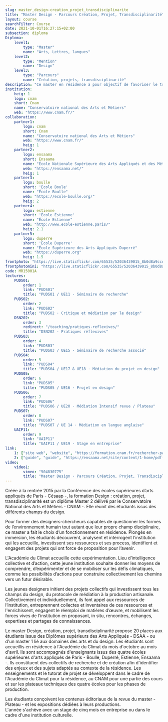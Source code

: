 ```yaml
---
slug: master_design-creation_projet_transdisciplinarite
title: "Master Design · Parcours Création, Projet, Transdisciplinarité"
layout: course
searchFilter: Course
date: 2021-10-01T16:27:15+02:00
subsection: diploma
Diploma:
    level1:
        type: "Master"
        name: "Arts, Lettres, langues"
    level2:
        type: "Mention"
        name: "Design"
    level3:
        type: "Parcours"
        name: "Création, projets, transdisciplinarité"
description: "Ce master en résidence a pour objectif de favoriser le travail transdisciplinaire sous la forme de collectifs de projets en design en croisant les problématiques de l’institution hôte, les enjeux contemporains sociaux et environnementaux."
institution:
    heig: 1
    logo: cnam
    short: Cnam
    name: "Conservatoire national des Arts et Métiers"
    web: "https://www.cnam.fr/"
collaboration:
    partner1:
        logo: cnam
        short: Cnam
        name: "Conservatoire national des Arts et Métiers"
        web: "https://www.cnam.fr/"
        heig: 1
    partner2:
        logo: ensaama
        short: Ensaama
        name: "École Nationale Supérieure des Arts Appliqués et des Métiers d’Art"
        web: "https://ensaama.net/"
        heig: 1
    partner3:
        logo: boulle
        short: 'École Boule'
        name: "École Boulle"
        web: "https://ecole-boulle.org/"
        heig: 2
    partner4:
        logo: estienne
        short: 'École Estienne'
        name: "École Estienne"
        web: "http://www.ecole-estienne.paris/"
        heig: 2.1
    partner5:
        logo: duperre
        short: 'École Duperre'
        name: "École Supérieure des Arts Appliqués Duperré"
        web: "https://duperre.org"
        heig: 1.5
frontphoto: "https://live.staticflickr.com/65535/52036439015_8b0d8a9ccd.jpg"
frontphotomini: "https://live.staticflickr.com/65535/52036439015_8b0d8a9ccd_m.jpg"
code: MR15001A
lectures:
    PUDS01:
        order: 1
        link: "PUDS01"
        title: "PUDS01 / UE11 · Séminaire de recherche"
    PUDS02:
        order: 2
        link: "PUDS02"
        title: "PUDS02 · Critique et médiation par le design"
    DSN202:
        order: 3
        redirect: "/teaching/pratiques-reflexives/"
        title: "DSN202 · Pratiques réflexives"
    PUDS03:
        order: 4
        link: "PUDS03"
        title: "PUDS03 / UE15 · Séminaire de recherche associé"
    PUDS04:
        order: 5
        link: "PUDS04"
        title: "PUDS04 / UE17 & UE18 · Médiation du projet en design"
    PUDS05:
        order: 6
        link: "PUDS05"
        title: "PUDS05 / UE16 · Projet en design"
    PUDS06:
        order: 7
        link: "PUDS06"
        title: "PUDS06 / UE20 · Médiation Intensif revue / Plateau"
    PUDS07:
        order: 8
        link: "PUDS07"
        title: "PUDS07 / UE 14 · Médiation en langue anglaise"
    UAIP11:
        order: 9
        link: "UAIP11"
        title: "UAIP11 / UE19 · Stage en entreprise"
link:
    1: ["site web", "website", "https://formation.cnam.fr/rechercher-par-discipline/master-arts-lettres-langues-mention-design-parcours-creation-projets-transdisciplinarite-1085664.kjsp"]
    2: ["guide", "guide", "https://ensaama.net/site/content/1-home/pdf-reserve/m2_masterdesign_academie_du_climat.pdf"]
video:
    video1:
        vimeo: "504830775" 
        title: "Master Design · Parcours Création, Projet, Transdisciplinarité"
---
```


Créée à la rentrée 2015 par la Conférence des écoles supérieures d’arts appliqués de Paris - Césaap -, la formation Design : création, projet, transdisciplinarité est un diplôme Master 2 délivré par le Conservatoire National des Arts et Métiers - CNAM -. Elle réunit des étudiants issus des différents champs du design.

Pour former des designers-chercheurs capables de questionner les formes de l’environnement humain tout autant que leur propre champ disciplinaire, ce master a fait le choix d’un fonctionnement en résidence. Plongés en immersion, les étudiants découvrent, analysent et interrogent l’institution qui les accueille, investissent ses ressources et ses process, identifient et engagent des projets qui ont force de proposition pour l’avenir.

L'Académie du Climat accueille cette expérimentation. Lieu d’intelligence collective et d’action, cette jeune institution souhaite donner les moyens de comprendre, d’expérimenter et de se mobiliser sur les défis climatiques, comme les possibilités d’actions pour construire collectivement les chemins vers un futur désirable.

Les jeunes designers initient des projets collectifs qui investissent tous les champs du design, du protocole de médiation à la production artisanale. Collectivement et individuellement, ils font appel aux ressources de l’institution, entreprennent collectes et inventaires de ces ressources et l'enrichissent, engagent le réemploi de matières d’œuvre, et mobilisent les forces vives de l’institution en proposant, in situ, rencontres, échanges, expertises et partages de connaissances.

Le master Design, création, projet, transdisciplinarité propose 20 places aux étudiants issus des Diplômes supérieurs des Arts Appliqués - DSAA - ou d'un master 1 lié aux domaines des arts et du design. Les étudiants sont accueillis en résidence à l'Académie du Climat du mois d'octobre au mois d'avril. Ils sont accompagnés d'enseignants issus des quatre écoles supérieures d'arts appliqués de Paris - Boulle, Duperré, Estienne, Ensaama -. Ils constituent des collectifs de recherche et de création afin d'identifier des enjeux et des sujets adaptés au contexte de la résidence. Les enseignements et le tutorat de projet se développent dans le cadre de l'Académie du Climat pour la résidence, au CNAM pour une partie des cours et sur les plateaux techniques des quatre écoles pour les phases de production.

Les étudiants conçoivent les contenus éditoriaux de la revue du master - Plateau - et les expositions dédiées à leurs productions.  
L'année s'achève avec un stage de cinq mois en entreprise ou dans le cadre d'une institution culturelle.